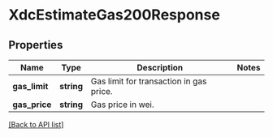 # XdcEstimateGas200Response

## Properties

Name | Type | Description | Notes
------------ | ------------- | ------------- | -------------
**gas_limit** | **string** | Gas limit for transaction in gas price. |
**gas_price** | **string** | Gas price in wei. |

[[Back to API list]](../../README.md#api-endpoints)
